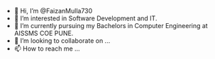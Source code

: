 - 👋 Hi, I’m @FaizanMulla730 
- 👀 I’m interested in Software Development and IT.
- 🌱 I’m currently pursuing my Bachelors in Computer Engineering at AISSMS COE PUNE.
- 💞️ I’m looking to collaborate on  ...
- 📫 How to reach me  ...

<!---
FaizanMulla730/FaizanMulla730 is a ✨ special ✨ repository because its `README.md` (this file) appears on your GitHub profile.
You can click the Preview link to take a look at your changes.
--->
